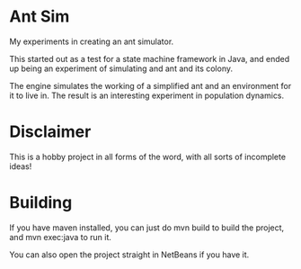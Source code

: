 # Ant Sim
My experiments in creating an ant simulator.

This started out as a test for a state machine framework in Java, and ended up being an experiment of simulating and ant and its colony.

The engine simulates the working of a simplified ant and an environment for it to live in. The result is an interesting experiment in population dynamics.

# Disclaimer
This is a hobby project in all forms of the word, with all sorts of incomplete ideas!

# Building
If you have maven installed, you can just do
  mvn build
to build the project, and
  mvn exec:java
to run it.

You can also open the project straight in NetBeans if you have it.
